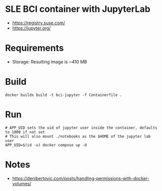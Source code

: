 # SLE BCI container with JupyterLab

- https://registry.suse.com/
- https://jupyter.org/

# Requirements

- Storage: Resulting image is ~410 MB

# Build

```
docker buildx build -t bci-jupyter -f Containerfile .
```

# Run

```
# APP_UID sets the uid of jupyter user inside the container, defaults to 1000 if not set
# This will also mount ./notebooks as the $HOME of the jupyter lab user
APP_UID=$(id -u) docker compose up -d
```

# Notes

- https://denibertovic.com/posts/handling-permissions-with-docker-volumes/
